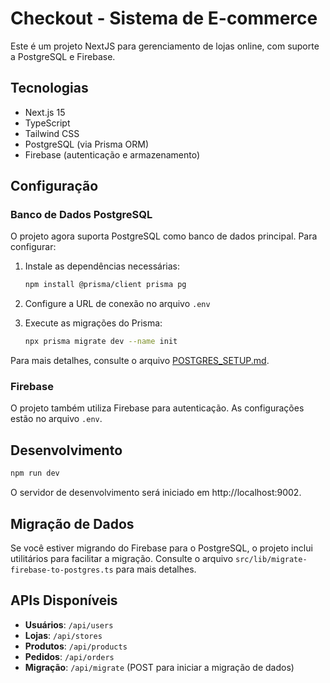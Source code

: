 # Checkout - Sistema de E-commerce

Este é um projeto NextJS para gerenciamento de lojas online, com suporte a PostgreSQL e Firebase.

## Tecnologias

- Next.js 15
- TypeScript
- Tailwind CSS
- PostgreSQL (via Prisma ORM)
- Firebase (autenticação e armazenamento)

## Configuração

### Banco de Dados PostgreSQL

O projeto agora suporta PostgreSQL como banco de dados principal. Para configurar:

1. Instale as dependências necessárias:
   ```bash
   npm install @prisma/client prisma pg
   ```

2. Configure a URL de conexão no arquivo `.env`

3. Execute as migrações do Prisma:
   ```bash
   npx prisma migrate dev --name init
   ```

Para mais detalhes, consulte o arquivo [POSTGRES_SETUP.md](./POSTGRES_SETUP.md).

### Firebase

O projeto também utiliza Firebase para autenticação. As configurações estão no arquivo `.env`.

## Desenvolvimento

```bash
npm run dev
```

O servidor de desenvolvimento será iniciado em http://localhost:9002.

## Migração de Dados

Se você estiver migrando do Firebase para o PostgreSQL, o projeto inclui utilitários para facilitar a migração. Consulte o arquivo `src/lib/migrate-firebase-to-postgres.ts` para mais detalhes.

## APIs Disponíveis

- **Usuários**: `/api/users`
- **Lojas**: `/api/stores`
- **Produtos**: `/api/products`
- **Pedidos**: `/api/orders`
- **Migração**: `/api/migrate` (POST para iniciar a migração de dados)
